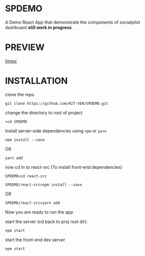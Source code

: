 # SPDEMO
A Demo React App that demonstrate the components of socialpilot dashboard **still work in progress**.

# PREVIEW

[Imgur](https://i.imgur.com/BdLHsAj.png)

# INSTALLATION

clone the repo

`git clone https://github.com/H27-VEN/SPDEMO.git`

change the directory to root of project

`>cd SPDEMO`

Install server-side dependencies using `npm` or `yarn`

`npm install --save`

OR

`yarn add`

now cd in to react-src (To install front-end dependencies)

`SPDEMO>cd react-src`

`SPDEMO/react-src>npm install --save`

OR

`SPDEMO/react-src>yarn add`

Now you are ready to run the app 

start the server (cd back to proj root dir):

`npm start`


start the front-end dev server

`npm start`
